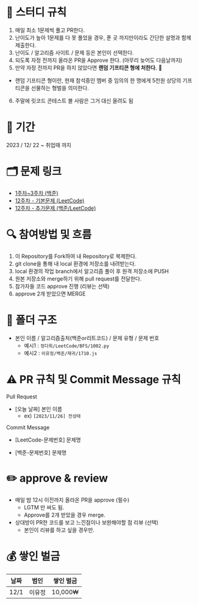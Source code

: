 # 📌 스터디 규칙
1. 매일 최소 1문제씩 풀고 PR한다.
2. 난이도가 높아 1문제를 다 못 풀었을 경우, 푼 곳 까지만이라도 간단한 설명과 함께 제출한다.
3. 난이도 / 알고리즘 사이트 / 문제 등은 본인이 선택한다.
4. 되도록 자정 전까지 올라온 PR을 Approve 한다. (아무리 늦어도 다음날까지)
5. 만약 자정 전까지 PR을 하지 않았다면 **랜덤 기프티콘 형에 처한다.** 💸
  - 랜덤 기프티콘 형이란, 현재 참석중인 멤버 중 임의의 한 명에게 5천원 상당의 기프티콘을 선물하는 형벌을 의미한다.
6. 주말에 릿코드 콘테스트 볼 사람은 그거 대신 올려도 됨

# 📆 기간
2023 / 12/ 22 ~ 취업때 까지

# 🗂️ 문제 링크
* [1주차~3주차 (백준)](https://docs.google.com/spreadsheets/d/1z4a3pSM-h76kwdUAlPXXmbwcpP-VKFYFK92TCQtjXV4/edit#gid=0)
* [12주차 - 기본문제 (LeetCode)](https://docs.google.com/spreadsheets/d/1lp15pAS8idNBcGxc7UO6h85-qYqHx0waEKIfJTd_TMY/edit)
* [12주차 - 추가문제 (백준/LeetCode)](https://docs.google.com/spreadsheets/d/1Tm4kUCahzEUHUkfAUYxGlb8Px6fnvMHr1R6MtllG8Zg/edit#gid=0)

# 🔍 참여방법 및 흐름
1. 이 Repository를 Fork하여 내 Repository로 복제한다.
2. git clone을 통해 내 local 환경에 저장소를 내려받는다.
3. local 환경의 작업 branch에서 알고리즘 풀이 후 원격 저장소에 PUSH
4. 원본 저장소와 merge하기 위해 pull request를 전달한다.
5. 참가자들 코드 approve 진행 (리뷰는 선택)
6. approve 2개 받았으면 MERGE

# 📁 폴더 구조
* 본인 이름 / 알고리즘출처(백준or리트코드) / 문제 유형 / 문제 번호
  - 예시1 : `정다희/LeetCode/BFS/1002.py`
  - 예시2 : `이유정/백준/재귀/1710.js`
 
# ⚠️ PR 규칙 및 Commit Message 규칙
Pull Request
* [오늘 날짜] 본인 이름
  - ex) `[2023/11/26] 전성태`

Commit Message
* [LeetCode-문제번호] 문제명

* [백준-문제번호] 문제명

# ✏️ approve & review
* 매일 밤 12시 이전까지 올라온 PR을 approve (필수)
  - LGTM 만 써도 됨.
  - Approve를 2개 받았을 경우 merge.
* 상대방이 PR한 코드를 보고 느낀점이나 보완해야할 점 리뷰 (선택)
  - 본인이 리뷰를 하고 싶을 경우만.
 
# 💰 쌓인 벌금
|날짜|범인|쌓인 벌금|
|------|---|---|
|12/1|이유정|10,000₩|
